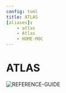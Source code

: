 ```yaml
---
config: toml
title: ATLAS
[aliases]:
    - atlas
    - Atlas
    - HOME-MOC
---
```


ATLAS
=====

![REFERENCE-GUIDE](../../attachments/image.png)